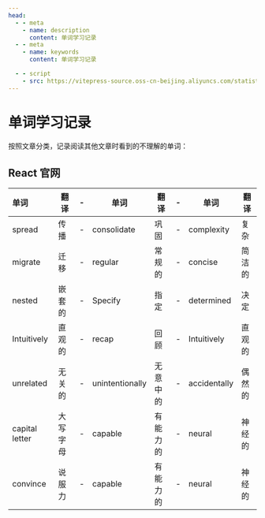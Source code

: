 ```yaml
---
head:
  - - meta
    - name: description
      content: 单词学习记录
  - - meta
    - name: keywords
      content: 单词学习记录

  - - script
    - src: https://vitepress-source.oss-cn-beijing.aliyuncs.com/statistics.js
---
```


# 单词学习记录

按照文章分类，记录阅读其他文章时看到的不理解的单词：

## React 官网

| 单词           | 翻译     | -   | 单词            | 翻译     | -   | 单词         | 翻译   |
| :------------- | -------- | --- | --------------- | -------- | --- | ------------ | ------ |
| spread         | 传播     | -   | consolidate     | 巩固     | -   | complexity   | 复杂   |
| migrate        | 迁移     | -   | regular         | 常规的   | -   | concise      | 简洁的 |
| nested         | 嵌套的   | -   | Specify         | 指定     | -   | determined   | 决定   |
| Intuitively    | 直观的   | -   | recap           | 回顾     | -   | Intuitively  | 直观的 |
| unrelated      | 无关的   | -   | unintentionally | 无意中的 | -   | accidentally | 偶然的 |
| capital letter | 大写字母 | -   | capable         | 有能力的 | -   | neural       | 神经的 |
| convince       | 说服力   | -   | capable         | 有能力的 | -   | neural       | 神经的 |

